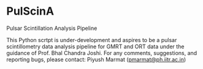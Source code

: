 # PulScinA
Pulsar Scintillation Analysis Pipeline

This Python scrtpt is under-development and aspires to be a pulsar scintillometry data analysis pipeline for GMRT and ORT data under the guidance of Prof. Bhal Chandra Joshi. For any comments, suggestions, and reporting bugs, please contact: Piyush Marmat (pmarmat@ph.iitr.ac.in)
